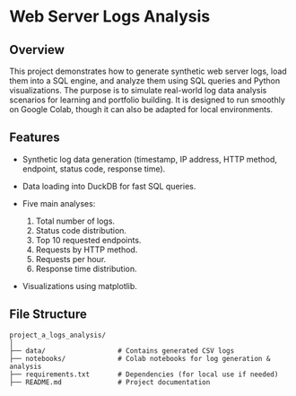 # Web Server Logs Analysis

## Overview

This project demonstrates how to generate synthetic web server logs, load them into a SQL engine, and analyze them using SQL queries and Python visualizations. The purpose is to simulate real-world log data analysis scenarios for learning and portfolio building. It is designed to run smoothly on Google Colab, though it can also be adapted for local environments.

## Features

* Synthetic log data generation (timestamp, IP address, HTTP method, endpoint, status code, response time).
* Data loading into DuckDB for fast SQL queries.
* Five main analyses:

  1. Total number of logs.
  2. Status code distribution.
  3. Top 10 requested endpoints.
  4. Requests by HTTP method.
  5. Requests per hour.
  6. Response time distribution.
* Visualizations using matplotlib.

## File Structure

```
project_a_logs_analysis/
│
├── data/                  # Contains generated CSV logs
├── notebooks/             # Colab notebooks for log generation & analysis
├── requirements.txt       # Dependencies (for local use if needed)
├── README.md              # Project documentation
```

